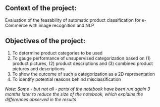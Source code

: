 ## Context of the project:
Evaluation of the feasability of automatic product classification for e-Commerce with image recognition and NLP

## Objectives of the project:
1. To determine product categories to be used
2. To gauge performance of unsupervised categorization based on (1) product pictures, (2) product descriptions and (3) combined product pictures and descriptions
3. To show the outcome of such a categorization as a 2D representation
4. To identify potential reasons behind misclassification

_Note: Some - but not all - parts of the notebook have been run again 3 months later to reduce the size of the notebook, which explains the differences observed in the results_
